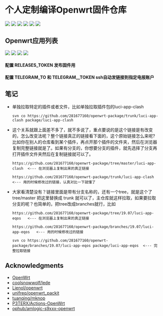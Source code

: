 
# 个人定制编译Openwrt固件仓库
<a href="https://github.com/rastyu/s905x3-openwrt/releases/tag/x86_64" title="x86_64_lede"><img src="https://img.shields.io/badge/openwrt-x86_64_lede-D98719"></a>
<a href="https://github.com/rastyu/s905x3-openwrt/releases/tag/x86_64-iptv" title="x86_64_iptv"><img src="https://img.shields.io/badge/openwrt-x86_64_iptv-D98719"></a>
<a href="https://github.com/rastyu/s905x3-openwrt/releases/tag/x86_64-docker" title="x86_64_docker"><img src="https://img.shields.io/badge/openwrt-x86_64_docker-D98719"></a>
<a href="https://github.com/rastyu/s905x3-openwrt/releases/tag/x86_64_immor" title="x86_64_immor"><img src="https://img.shields.io/badge/openwrt-x86_64_immor-D98719"></a>
<a href="https://github.com/rastyu/s905x3-openwrt/releases/tag/AX6" title="AX6"><img src="https://img.shields.io/badge/openwrt-AX6-D98719"></a>
<a href="https://github.com/rastyu/s905x3-openwrt/releases/tag/ARM-box" title="ARM盒子固件 Releases"><img src="https://img.shields.io/badge/openwrt-ARM盒子固件-D98719"></a>
## Openwrt应用列表
<a href="https://github.com/rastyu/s905x3-openwrt/blob/main/%E5%BA%94%E7%94%A8%E5%88%97%E8%A1%A8/x86-lede.txt" title="x86_64_lede"><img src="https://img.shields.io/badge/应用列表-LEDE_x86_精简-DBDB70"></a>
<a href="https://github.com/rastyu/s905x3-openwrt/blob/main/%E5%BA%94%E7%94%A8%E5%88%97%E8%A1%A8/x86-docker.txt" title="x86_64_docker"><img src="https://img.shields.io/badge/应用列表-LEDE_x86_Plus-DBDB70"></a>
<a href="https://github.com/rastyu/s905x3-openwrt/blob/main/%E5%BA%94%E7%94%A8%E5%88%97%E8%A1%A8/x86-immor.txt" title="x86_64_docker"><img src="https://img.shields.io/badge/应用列表-immor_x86_Plus-DBDB70"></a>
<a href="https://github.com/rastyu/s905x3-openwrt/blob/main/%E5%BA%94%E7%94%A8%E5%88%97%E8%A1%A8/ARM%E7%9B%92%E5%AD%90.txt"><img src="https://img.shields.io/badge/应用列表-LEDE_ARM电视盒子-DBDB70"></a>
#### 配置 RELEASES_TOKEN  发布固件用
#### 配置 TELEGRAM_TO 和 TELEGRAM__TOKEN   ssh自动发链接到指定电报账户
## 笔记

- 单独拉取特定的插件或者文件，比如单独拉取插件包的luci-app-clash

      svn co https://github.com/281677160/openwrt-package/trunk/luci-app-clash package/luci-app-clash
      
- 这个关系就跟上面差不多了，就不多说了，重点要说的是这个链接是有改变的，怎么改变法呢？整个链接真正的链接看下面的，这个原始链接怎么来呢?比如你在别人的仓库看到某个插件，再点开那个插件的文件夹，然后在浏览器复制完整链接就是了。如果有分支的，你想要分支的插件，就先选择了分支再打开插件文件夹然后在复制链接就可以了。

      https://github.com/281677160/openwrt-package/tree/master/luci-app-clash  <--- 在浏览器上复制出来的真正链接
      
      https://github.com/281677160/openwrt-package/trunk/luci-app-clash        <--- 用的时候修改过的链接，认真对比一下就懂了
      
- 大家看清楚没有？链接里面是带有分支名称的，还有一个tree，就是这个了 tree/master 把这里替换成 trunk 就可以了，主仓库就这样拉取，如果要拉取分支的呢？也简单的，把tree改成branches就行，比如
     
      https://github.com/281677160/openwrt-package/tree/19.07/luci-app-eqos   <--- 在浏览器上复制出来的真正链接
      
      https://github.com/281677160/openwrt-package/branches/19.07/luci-app-eqos   <--- 用的时候修改过的链接

      svn co https://github.com/281677160/openwrt-package/branches/19.07/luci-app-eqos package/luci-app-eqos  <--- 完整拉取链接



## Acknowledgments
- [OpenWrt](https://github.com/openwrt/openwrt)
- [coolsnowwolf/lede](https://github.com/coolsnowwolf/lede)
- [Lienol/openwrt](https://github.com/Lienol/openwrt)
- [unifreq/openwrt_packit](https://github.com/unifreq/openwrt_packit)
- [tuanqing/mknop](https://github.com/tuanqing/mknop)
- [P3TERX/Actions-OpenWrt](https://github.com/P3TERX/Actions-OpenWrt)
- [ophub/amlogic-s9xxx-openwrt](https://github.com/ophub/amlogic-s9xxx-openwrt)
